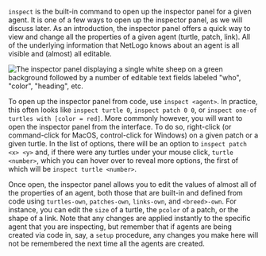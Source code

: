 ﻿`inspect` is the built-in command to open up the inspector panel for a given agent. It is one of a few ways to open up the inspector panel, as we will discuss later. As an introduction, the inspector panel offers a quick way to view and change all the properties of a given agent (turtle, patch, link). All of the underlying information that NetLogo knows about an agent is all visible and (almost) all editable. 

![The inspector panel displaying a single white sheep on a green background followed by a number of editable text fields labeled "who", "color", "heading", etc.](/static/img/grass.png)

To open up the inspector panel from code, use `inspect <agent>`. In practice, this often looks like `inspect turtle 0`, `inspect patch 0 0`, or `inspect one-of turtles with [color = red]`. More commonly however, you will want to open the inspector panel from the interface. To do so, right-click (or command-click for MacOS, control-click for Windows) on a given patch or a given turtle. In the list of options, there will be an option to `inspect patch <x> <y>` and, if there were any turtles under your mouse click, `turtle <number>`, which you can hover over to reveal more options, the first of which will be `inspect turtle <number>`. 

Once open, the inspector panel allows you to edit the values of almost all of the properties of an agent, both those that are built-in and defined from code using `turtles-own`, `patches-own`, `links-own`, and `<breed>-own`. For instance, you can edit the `size` of a turtle, the `pcolor` of a patch, or the shape of a link. Note that any changes are applied instantly to the specific agent that you are inspecting, but remember that if agents are being created via code in, say, a `setup` procedure, any changes you make here will not be remembered the next time all the agents are created. 